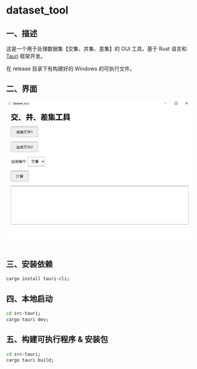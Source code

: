 # dataset_tool

## 一、描述

这是一个用于处理数据集【交集、并集、差集】的 GUI 工具，基于 Rust 语言和 [Tauri](https://tauri.app/) 框架开发。

在 release 目录下有构建好的 Windows 的可执行文件。

## 二、界面

![img.png](asset/img.png)

## 三、安装依赖

```bash
cargo install tauri-cli;
```

## 四、本地启动

```bash
cd src-tauri;
cargo tauri dev;
```

## 五、构建可执行程序 & 安装包

```bash
cd src-tauri;
cargo tauri build;
```